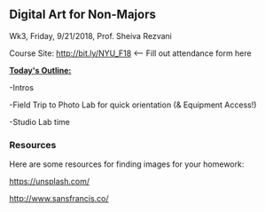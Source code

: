 ## Digital Art for Non-Majors

Wk3, Friday, 9/21/2018, Prof. Sheiva Rezvani

Course Site: http://bit.ly/NYU_F18 <-- Fill out attendance form here



**<u>Today's Outline:</u>**

-Intros

-Field Trip to Photo Lab for quick orientation (& Equipment Access!)

-Studio Lab time



### Resources

Here are some resources for finding images for your homework:

https://unsplash.com/

http://www.sansfrancis.co/